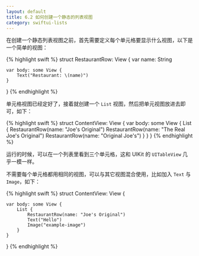```yaml
---
layout: default
title: 6.2 如何创建一个静态的列表视图
category: swiftui-lists
---
```


在创建一个静态列表视图之前，首先需要定义每个单元格要显示什么视图，以下是一个简单的视图：

{% highlight swift %}
struct RestaurantRow: View {
    var name: String

    var body: some View {
        Text("Restaurant: \(name)")
    }
}
{% endhighlight %}

单元格视图已经定好了，接着就创建一个 `List` 视图，然后把单元视图放进去即可，如下：

{% highlight swift %}
struct ContentView: View {
    var body: some View {
        List {
            RestaurantRow(name: "Joe's Original")
            RestaurantRow(name: "The Real Joe's Original")
            RestaurantRow(name: "Original Joe's")
        }
    }
}
{% endhighlight %}

运行的时候，可以在一个列表里看到三个单元格，这和 UIKit 的 `UITableView` 几乎一模一样。

不需要每个单元格都用相同的视图，可以与其它视图混合使用，比如加入 `Text` 与 `Image`，如下：

{% highlight swift %}
struct ContentView: View {
    
    var body: some View {
        List {
            RestaurantRow(name: "Joe's Original")
            Text("Hello")
            Image("example-image")
        }
    }
}
{% endhighlight %}